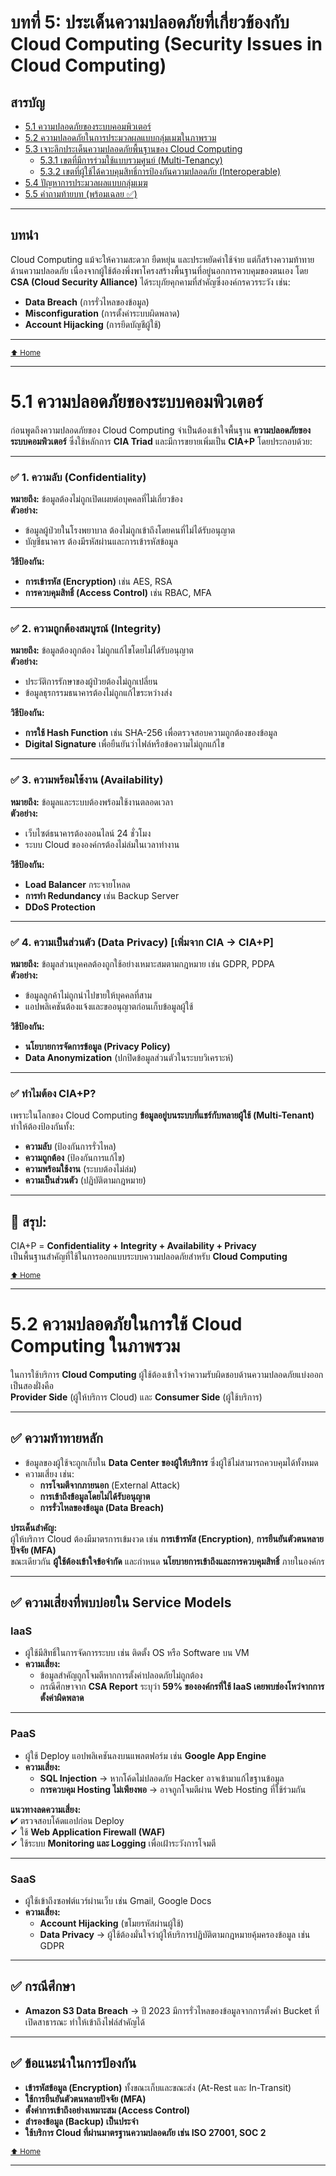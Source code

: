 # บทที่ 5: ประเด็นความปลอดภัยที่เกี่ยวข้องกับ Cloud Computing (Security Issues in Cloud Computing)

## **สารบัญ**
- [5.1 ความปลอดภัยของระบบคอมพิวเตอร์](#51-ความปลอดภัยของระบบคอมพิวเตอร์)
- [5.2 ความปลอดภัยในการประมวลผลแบบกลุ่มเมฆในภาพรวม](#52-ความปลอดภัยในการประมวลผลแบบกลุ่มเมฆในภาพรวม)
- [5.3 เจาะลึกประเด็นความปลอดภัยพื้นฐานของ Cloud Computing](#53-เจาะลึกประเด็นความปลอดภัยพื้นฐานของ-cloud-computing)
  - [5.3.1 เขตที่มีการร่วมใช้แบบรวมศูนย์ (Multi-Tenancy)](#531-เขตที่มีการร่วมใช้แบบรวมศูนย์-multi-tenancy)
  - [5.3.2 เขตที่ผู้ใช้ได้ควบคุมสิทธิ์การป้องกันความปลอดภัย (Interoperable)](#532-เขตที่ผู้ใช้ได้ควบคุมสิทธิ์การป้องกันความปลอดภัย-interoperable)
- [5.4 ปัญหาการประมวลผลแบบกลุ่มเมฆ](#54-ปัญหาการประมวลผลแบบกลุ่มเมฆ)
- [5.5 คำถามท้ายบท (พร้อมเฉลย ✅)](#55-คำถามท้ายบท-พร้อมเฉลย-)

---

## **บทนำ**
Cloud Computing แม้จะให้ความสะดวก ยืดหยุ่น และประหยัดค่าใช้จ่าย แต่ก็สร้างความท้าทายด้านความปลอดภัย เนื่องจากผู้ใช้ต้องพึ่งพาโครงสร้างพื้นฐานที่อยู่นอกการควบคุมของตนเอง โดย **CSA (Cloud Security Alliance)** ได้ระบุภัยคุกคามที่สำคัญซึ่งองค์กรควรระวัง เช่น:

- **Data Breach** (การรั่วไหลของข้อมูล)
- **Misconfiguration** (การตั้งค่าระบบผิดพลาด)
- **Account Hijacking** (การยึดบัญชีผู้ใช้)

---

<sub>[⬆ Home](#สารบัญ)</sub>

---

# 5.1 ความปลอดภัยของระบบคอมพิวเตอร์

ก่อนพูดถึงความปลอดภัยของ Cloud Computing จำเป็นต้องเข้าใจพื้นฐาน **ความปลอดภัยของระบบคอมพิวเตอร์** ซึ่งใช้หลักการ **CIA Triad** และมีการขยายเพิ่มเป็น **CIA+P** โดยประกอบด้วย:

---

### ✅ 1. ความลับ (Confidentiality)
**หมายถึง:** ข้อมูลต้องไม่ถูกเปิดเผยต่อบุคคลที่ไม่เกี่ยวข้อง  
**ตัวอย่าง:**
- ข้อมูลผู้ป่วยในโรงพยาบาล ต้องไม่ถูกเข้าถึงโดยคนที่ไม่ได้รับอนุญาต
- บัญชีธนาคาร ต้องมีรหัสผ่านและการเข้ารหัสข้อมูล

**วิธีป้องกัน:**
- **การเข้ารหัส (Encryption)** เช่น AES, RSA
- **การควบคุมสิทธิ์ (Access Control)** เช่น RBAC, MFA

---

### ✅ 2. ความถูกต้องสมบูรณ์ (Integrity)
**หมายถึง:** ข้อมูลต้องถูกต้อง ไม่ถูกแก้ไขโดยไม่ได้รับอนุญาต  
**ตัวอย่าง:**
- ประวัติการรักษาของผู้ป่วยต้องไม่ถูกเปลี่ยน
- ข้อมูลธุรกรรมธนาคารต้องไม่ถูกแก้ไขระหว่างส่ง

**วิธีป้องกัน:**
- **การใช้ Hash Function** เช่น SHA-256 เพื่อตรวจสอบความถูกต้องของข้อมูล
- **Digital Signature** เพื่อยืนยันว่าไฟล์หรือข้อความไม่ถูกแก้ไข

---

### ✅ 3. ความพร้อมใช้งาน (Availability)
**หมายถึง:** ข้อมูลและระบบต้องพร้อมใช้งานตลอดเวลา  
**ตัวอย่าง:**
- เว็บไซต์ธนาคารต้องออนไลน์ 24 ชั่วโมง
- ระบบ Cloud ขององค์กรต้องไม่ล่มในเวลาทำงาน

**วิธีป้องกัน:**
- **Load Balancer** กระจายโหลด
- **การทำ Redundancy** เช่น Backup Server
- **DDoS Protection**

---

### ✅ 4. ความเป็นส่วนตัว (Data Privacy) [เพิ่มจาก CIA → CIA+P]
**หมายถึง:** ข้อมูลส่วนบุคคลต้องถูกใช้อย่างเหมาะสมตามกฎหมาย เช่น GDPR, PDPA  
**ตัวอย่าง:**
- ข้อมูลลูกค้าไม่ถูกนำไปขายให้บุคคลที่สาม
- แอปพลิเคชันต้องแจ้งและขออนุญาตก่อนเก็บข้อมูลผู้ใช้

**วิธีป้องกัน:**
- **นโยบายการจัดการข้อมูล (Privacy Policy)**
- **Data Anonymization** (ปกปิดข้อมูลส่วนตัวในระบบวิเคราะห์)

---

### ✅ ทำไมต้อง CIA+P?
เพราะในโลกของ Cloud Computing **ข้อมูลอยู่บนระบบที่แชร์กับหลายผู้ใช้ (Multi-Tenant)** ทำให้ต้องป้องกันทั้ง:
- **ความลับ** (ป้องกันการรั่วไหล)
- **ความถูกต้อง** (ป้องกันการแก้ไข)
- **ความพร้อมใช้งาน** (ระบบต้องไม่ล่ม)
- **ความเป็นส่วนตัว** (ปฏิบัติตามกฎหมาย)

---

## 🔑 สรุป:
CIA+P = **Confidentiality + Integrity + Availability + Privacy**  
เป็นพื้นฐานสำคัญที่ใช้ในการออกแบบระบบความปลอดภัยสำหรับ **Cloud Computing**

<sub>[⬆ Home](#สารบัญ)</sub>

---

# **5.2 ความปลอดภัยในการใช้ Cloud Computing ในภาพรวม**

ในการใช้บริการ **Cloud Computing** ผู้ใช้ต้องเข้าใจว่าความรับผิดชอบด้านความปลอดภัยแบ่งออกเป็นสองฝั่งคือ  
**Provider Side** (ผู้ให้บริการ Cloud) และ **Consumer Side** (ผู้ใช้บริการ)

---

## ✅ **ความท้าทายหลัก**

- ข้อมูลของผู้ใช้จะถูกเก็บใน **Data Center ของผู้ให้บริการ** ซึ่งผู้ใช้ไม่สามารถควบคุมได้ทั้งหมด
- ความเสี่ยง เช่น:
  - **การโจมตีจากภายนอก** (External Attack)
  - **การเข้าถึงข้อมูลโดยไม่ได้รับอนุญาต**
  - **การรั่วไหลของข้อมูล (Data Breach)**

**ประเด็นสำคัญ:**  
ผู้ให้บริการ Cloud ต้องมีมาตรการเข้มงวด เช่น **การเข้ารหัส (Encryption)**, **การยืนยันตัวตนหลายปัจจัย (MFA)**  
ขณะเดียวกัน **ผู้ใช้ต้องเข้าใจข้อจำกัด** และกำหนด **นโยบายการเข้าถึงและการควบคุมสิทธิ์** ภายในองค์กร

---

## ✅ **ความเสี่ยงที่พบบ่อยใน Service Models**

### **IaaS**
- ผู้ใช้มีสิทธิ์ในการจัดการระบบ เช่น ติดตั้ง OS หรือ Software บน VM
- **ความเสี่ยง:**
  - ข้อมูลสำคัญถูกโจมตีหากการตั้งค่าปลอดภัยไม่ถูกต้อง
  - กรณีศึกษาจาก **CSA Report** ระบุว่า **59% ขององค์กรที่ใช้ IaaS เคยพบช่องโหว่จากการตั้งค่าผิดพลาด**

---

### **PaaS**
- ผู้ใช้ Deploy แอปพลิเคชันลงบนแพลตฟอร์ม เช่น **Google App Engine**
- **ความเสี่ยง:**
  - **SQL Injection** → หากโค้ดไม่ปลอดภัย Hacker อาจเข้ามาแก้ไขฐานข้อมูล
  - **การควบคุม Hosting ไม่เพียงพอ** → อาจถูกโจมตีผ่าน Web Hosting ที่ใช้ร่วมกัน

**แนวทางลดความเสี่ยง:**  
✔ ตรวจสอบโค้ดแอปก่อน Deploy  
✔ ใช้ **Web Application Firewall (WAF)**  
✔ ใช้ระบบ **Monitoring และ Logging** เพื่อเฝ้าระวังการโจมตี  

---

### **SaaS**
- ผู้ใช้เข้าถึงซอฟต์แวร์ผ่านเว็บ เช่น Gmail, Google Docs
- **ความเสี่ยง:**
  - **Account Hijacking** (ขโมยรหัสผ่านผู้ใช้)
  - **Data Privacy** → ผู้ใช้ต้องมั่นใจว่าผู้ให้บริการปฏิบัติตามกฎหมายคุ้มครองข้อมูล เช่น GDPR

---

## ✅ **กรณีศึกษา**
- **Amazon S3 Data Breach** → ปี 2023 มีการรั่วไหลของข้อมูลจากการตั้งค่า Bucket ที่เปิดสาธารณะ ทำให้เข้าถึงไฟล์สำคัญได้

---

## ✅ **ข้อแนะนำในการป้องกัน**
- **เข้ารหัสข้อมูล (Encryption)** ทั้งขณะเก็บและขณะส่ง (At-Rest และ In-Transit)
- **ใช้การยืนยันตัวตนหลายปัจจัย (MFA)**
- **ตั้งค่าการเข้าถึงอย่างเหมาะสม (Access Control)**
- **สำรองข้อมูล (Backup) เป็นประจำ**
- **ใช้บริการ Cloud ที่ผ่านมาตรฐานความปลอดภัย เช่น ISO 27001, SOC 2**

<sub>[⬆ Home](#สารบัญ)</sub>

---


